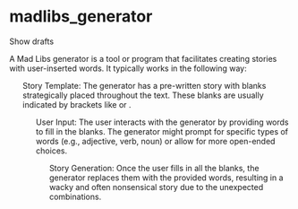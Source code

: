 # madlibs_generator
Show drafts
<p>
A Mad Libs generator is a tool or program that facilitates creating stories with user-inserted words. It typically works in the following way:

<ul> Story Template: The generator has a pre-written story with blanks strategically placed throughout the text. These blanks are usually indicated by brackets like <adjective> or <noun>. 

<ul> User Input: The user interacts with the generator by providing words to fill in the blanks. The generator might prompt for specific types of words (e.g., adjective, verb, noun) or allow for more open-ended choices.

<ul> Story Generation: Once the user fills in all the blanks, the generator replaces them with the provided words, resulting in a wacky and often nonsensical story due to the unexpected combinations.

</p>
